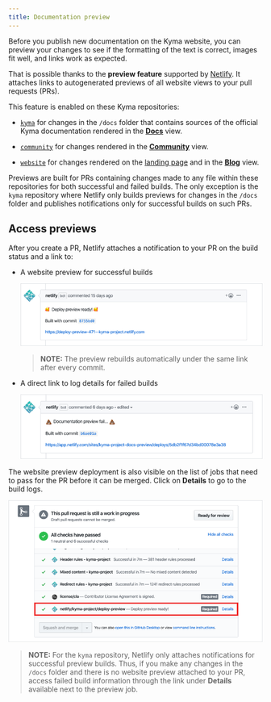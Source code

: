 ```yaml
---
title: Documentation preview
---
```


Before you publish new documentation on the Kyma website, you can preview your changes to see if the formatting of the text is correct, images fit well, and links work as expected.

That is possible thanks to the **preview feature** supported by [Netlify](https://www.netlify.com/). It attaches links to autogenerated previews of all website views to your pull requests (PRs).

This feature is enabled on these Kyma repositories:

- [`kyma`](https://github.com/kyma-project/kyma/tree/master/docs) for changes in the `/docs` folder that contains sources of the official Kyma documentation rendered in the [**Docs**](https://kyma-project.io/docs/) view.

- [`community`](https://github.com/kyma-project/community) for changes rendered in the [**Community**](https://kyma-project.io/community/) view.

- [`website`](https://github.com/kyma-project/website) for changes rendered on the [landing page](https://kyma-project.io/) and in the [**Blog**](https://kyma-project.io/blog/) view.

Previews are built for PRs containing changes made to any file within these repositories for both successful and failed builds. The only exception is the `kyma` repository where Netlify only builds previews for changes in the `/docs` folder and publishes notifications only for successful builds on such PRs.

## Access previews

After you create a PR, Netlify attaches a notification to your PR on the build status and a link to:

- A website preview for successful builds

    ![Successful preview](./assets/successful-preview.png)

    >**NOTE:** The preview rebuilds automatically under the same link after every commit.

- A direct link to log details for failed builds

    ![Failed preview](./assets/failed-preview.png)

The website preview deployment is also visible on the list of jobs that need to pass for the PR before it can be merged. Click on **Details** to go to the build logs.

![Job details](./assets/job-details.png)

>**NOTE:** For the `kyma` repository, Netlify only attaches notifications for successful preview builds. Thus, if you make any changes in the `/docs` folder and there is no website preview attached to your PR, access failed build information through the link under **Details** available next to the preview job.  
